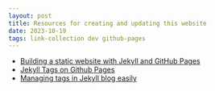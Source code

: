 ```yaml
---
layout: post
title: Resources for creating and updating this website
date: 2023-10-19
tags: link-collection dev github-pages
---
```


* [Building a static website with Jekyll and GitHub Pages](https://programminghistorian.org/en/lessons/building-static-sites-with-jekyll-github-pages)
* [Jekyll Tags on Github Pages](https://longqian.me/2017/02/09/github-jekyll-tag/)
* [Managing tags in Jekyll blog easily](https://blog.lunarlogic.com/2019/managing-tags-in-jekyll-blog-easily/)